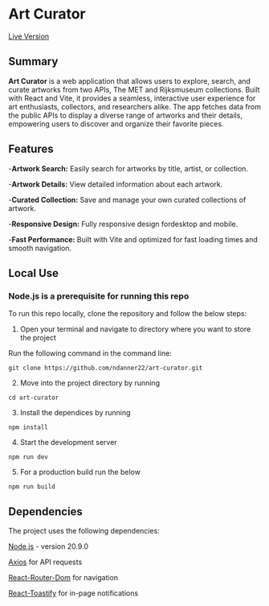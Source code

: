 # Art Curator

[Live Version](https://art-curator.netlify.app)

## Summary

**Art Curator** is a web application that allows users to explore, search, and curate artworks from two APIs, The MET and Rijksmuseum collections. Built with React and Vite, it provides a seamless, interactive user experience for art enthusiasts, collectors, and researchers alike. The app fetches data from the public APIs to display a diverse range of artworks and their details, empowering users to discover and organize their favorite pieces.

## Features
-**Artwork Search:** Easily search for artworks by title, artist, or collection.

-**Artwork Details:** View detailed information about each artwork.

-**Curated Collection:** Save and manage your own curated collections of artwork.

-**Responsive Design:** Fully responsive design fordesktop and mobile.

-**Fast Performance:** Built with Vite and optimized for fast loading times and smooth navigation.

## Local Use

### Node.js is a prerequisite for running this repo

To run this repo locally, clone the repository and follow the below steps:

1. Open your terminal and navigate to directory where you want to store the project

Run the following command in the command line:

`git clone https://github.com/ndanner22/art-curator.git`

2. Move into the project directory by running
  
`cd art-curator`
  
3. Install the dependices by running
  
`npm install`
  
4. Start the development server
  
`npm run dev`
  
5. For a production build run the below
  
`npm run build`

## Dependencies
The project uses the following dependencies:

[Node.js](https://nodejs.org/en) - version 20.9.0

[Axios](https://axios-http.com) for API requests

[React-Router-Dom](https://reactrouter.com/en/main) for navigation

[React-Toastify](https://www.npmjs.com/package/react-toastify) for in-page notifications


